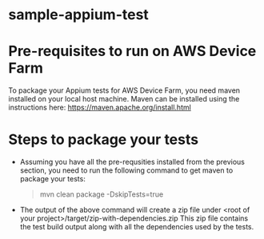 # sample-appium-test

# Pre-requisites to run on AWS Device Farm

To package your Appium tests for AWS Device Farm, you need maven installed on your local host machine. Maven can be installed using the instructions here: https://maven.apache.org/install.html 


# Steps to package your tests

- Assuming you have all the pre-requsities installed from the previous section, you need to run the following command to get maven to package your tests:

  > mvn clean package -DskipTests=true

- The output of the above command will create a zip file under \<root of your project>/target/zip-with-dependencies.zip
  This zip file contains the test build output along with all the dependencies used by the tests.  
